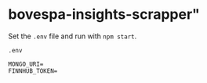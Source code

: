 # bovespa-insights-scrapper"

Set the `.env` file and run with `npm start`.

`.env`
```
MONGO_URI=
FINNHUB_TOKEN=
```